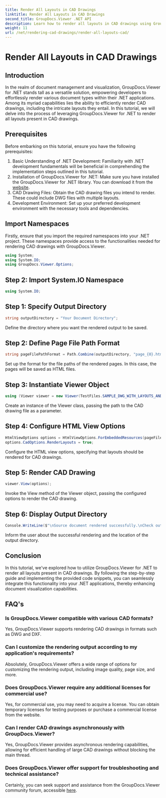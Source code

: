 ```yaml
---
title: Render All Layouts in CAD Drawings
linktitle: Render All Layouts in CAD Drawings
second_title: GroupDocs.Viewer .NET API
description: Learn how to render all layouts in CAD drawings using GroupDocs.Viewer for .NET. Follow our comprehensive tutorial for seamless integration.
weight: 11
url: /net/rendering-cad-drawings/render-all-layouts-cad/
---
```


# Render All Layouts in CAD Drawings

## Introduction
In the realm of document management and visualization, GroupDocs.Viewer for .NET stands tall as a versatile solution, empowering developers to effortlessly render various document types within their .NET applications. Among its myriad capabilities lies the ability to efficiently render CAD drawings, including the intricate layouts they entail. In this tutorial, we will delve into the process of leveraging GroupDocs.Viewer for .NET to render all layouts present in CAD drawings. 
## Prerequisites
Before embarking on this tutorial, ensure you have the following prerequisites:
1. Basic Understanding of .NET Development: Familiarity with .NET development fundamentals will be beneficial in comprehending the implementation steps outlined in this tutorial.
2. Installation of GroupDocs.Viewer for .NET: Make sure you have installed the GroupDocs.Viewer for .NET library. You can download it from the [website](https://releases.groupdocs.com/viewer/net/).
3. CAD Drawing Files: Obtain the CAD drawing files you intend to render. These could include DWG files with multiple layouts.
4. Development Environment: Set up your preferred development environment with the necessary tools and dependencies.

## Import Namespaces
Firstly, ensure that you import the required namespaces into your .NET project. These namespaces provide access to the functionalities needed for rendering CAD drawings with GroupDocs.Viewer.

```csharp
using System;
using System.IO;
using GroupDocs.Viewer.Options;
```
## Step 2: Import System.IO Namespace
```csharp
using System.IO;
```
## Step 1: Specify Output Directory
```csharp
string outputDirectory = "Your Document Directory";
```
Define the directory where you want the rendered output to be saved.
## Step 2: Define Page File Path Format
```csharp
string pageFilePathFormat = Path.Combine(outputDirectory, "page_{0}.html");
```
Set up the format for the file paths of the rendered pages. In this case, the pages will be saved as HTML files.
## Step 3: Instantiate Viewer Object
```csharp
using (Viewer viewer = new Viewer(TestFiles.SAMPLE_DWG_WITH_LAYOUTS_AND_LAYERS))
```
Create an instance of the Viewer class, passing the path to the CAD drawing file as a parameter.
## Step 4: Configure HTML View Options
```csharp
HtmlViewOptions options = HtmlViewOptions.ForEmbeddedResources(pageFilePathFormat);
options.CadOptions.RenderLayouts = true;
```
Configure the HTML view options, specifying that layouts should be rendered for CAD drawings.
## Step 5: Render CAD Drawing
```csharp
viewer.View(options);
```
Invoke the View method of the Viewer object, passing the configured options to render the CAD drawing.
## Step 6: Display Output Directory
```csharp
Console.WriteLine($"\nSource document rendered successfully.\nCheck output in {outputDirectory}.");
```
Inform the user about the successful rendering and the location of the output directory.

## Conclusion
In this tutorial, we've explored how to utilize GroupDocs.Viewer for .NET to render all layouts present in CAD drawings. By following the step-by-step guide and implementing the provided code snippets, you can seamlessly integrate this functionality into your .NET applications, thereby enhancing document visualization capabilities.
## FAQ's
### Is GroupDocs.Viewer compatible with various CAD formats?
Yes, GroupDocs.Viewer supports rendering CAD drawings in formats such as DWG and DXF.
### Can I customize the rendering output according to my application's requirements?
Absolutely, GroupDocs.Viewer offers a wide range of options for customizing the rendering output, including image quality, page size, and more.
### Does GroupDocs.Viewer require any additional licenses for commercial use?
Yes, for commercial use, you may need to acquire a license. You can obtain temporary licenses for testing purposes or purchase a commercial license from the website.
### Can I render CAD drawings asynchronously with GroupDocs.Viewer?
Yes, GroupDocs.Viewer provides asynchronous rendering capabilities, allowing for efficient handling of large CAD drawings without blocking the main thread.
### Does GroupDocs.Viewer offer support for troubleshooting and technical assistance?
Certainly, you can seek support and assistance from the GroupDocs.Viewer community forum, accessible [here](https://forum.groupdocs.com/c/viewer/9).
